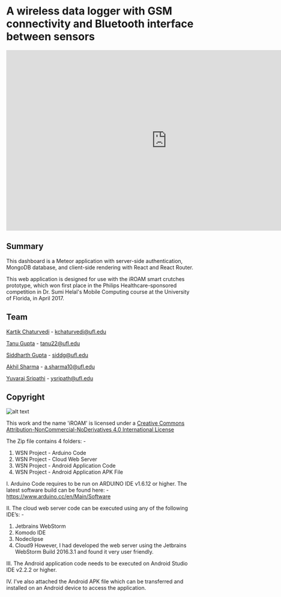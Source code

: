 # A wireless data logger with GSM connectivity and Bluetooth interface between sensors

<iframe width="854" height="480" src="https://www.youtube.com/embed/bl9zCWa9wFY" frameborder="0" allowfullscreen></iframe>

## Summary

This dashboard is a Meteor application with server-side authentication, MongoDB database, and client-side rendering with React and React Router.

This web application is designed for use with the iROAM smart crutches prototype, which won first place in the Philips Healthcare-sponsored competition in Dr. Sumi Helal's Mobile Computing course at the University of Florida, in April 2017.

## Team

[Kartik Chaturvedi](https://ikartik.com) - kchaturvedi@ufl.edu

[Tanu Gupta](https://www.linkedin.com/in/tanu22) - tanu22@ufl.edu

[Siddharth Gupta](https://www.linkedin.com/in/siddharth4gupta/) - siddg@ufl.edu

[Akhil Sharma](https://www.linkedin.com/in/akhilsharma10/) - a.sharma10@ufl.edu

[Yuvaraj Sripathi](https://www.linkedin.com/in/yuvarajsripathi) - ysripath@ufl.edu

## Copyright

![alt text](https://i.creativecommons.org/l/by-nc-nd/4.0/88x31.png)

This work and the name 'iROAM' is licensed under a [Creative Commons Attribution-NonCommercial-NoDerivatives 4.0 International License](http://creativecommons.org/licenses/by-nc-nd/4.0/)















The Zip file contains 4 folders: -
1.	WSN Project - Arduino Code
2.	WSN Project - Cloud Web Server
3.	WSN Project - Android Application Code
4.	WSN Project - Android Application APK File

I.	Arduino Code requires to be run on ARDUINO IDE v1.6.12 or higher. The latest software build can be found here: - https://www.arduino.cc/en/Main/Software

II.	The cloud web server code can be executed using any of the following IDE’s: - 
1.	Jetbrains WebStorm 
2.	Komodo IDE 
3.	Nodeclipse
4.	Cloud9 
However, I had developed the web server using the Jetbrains WebStorm Build 2016.3.1 and found it very user friendly.

III.	The Android application code needs to be executed on Android Studio IDE v2.2.2 or higher.

IV.	I’ve also attached the Android APK file which can be transferred and installed on an Android device to access the application.

